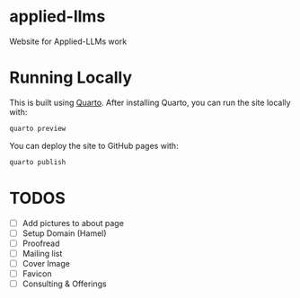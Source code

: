 # applied-llms
Website for Applied-LLMs work

# Running Locally

This is built using [Quarto](https://quarto.org/).  After installing Quarto, you can run the site locally with:

```bash
quarto preview 
```

You can deploy the site to GitHub pages with:

```bash
quarto publish
```


# TODOS

- [ ] Add pictures to about page
- [ ] Setup Domain (Hamel)
- [ ] Proofread
- [ ] Mailing list
- [ ] Cover Image
- [ ] Favicon
- [ ] Consulting & Offerings
